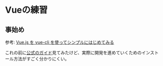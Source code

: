 # Vueの練習

## 事始め
参考: [Vue.js を vue-cli を使ってシンプルにはじめてみる](https://qiita.com/567000/items/dde495d6a8ad1c25fa43)

これの前に[公式のガイド](https://jp.vuejs.org/v2/guide/)見てみたけど、実際に開発を進めていくためのインストール方法がすごく分かりにくい。